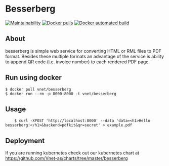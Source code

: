 # Besserberg

[![Maintainability](https://api.codeclimate.com/v1/badges/73c4a345b51801c20a72/maintainability)](https://codeclimate.com/github/Vnet-as/besserberg/maintainability)
[![Docker pulls](https://img.shields.io/docker/pulls/vnet/besserberg.svg)](https://hub.docker.com/r/vnet/besserberg/)
[![Docker automated build](https://img.shields.io/docker/automated/vnet/besserberg.svg)](https://hub.docker.com/r/vnet/besserberg/)

## About

besserberg is simple web service for converting HTML or RML files to PDF format. Besides these multiple formats an advantage of the service is ability to append QR code (i.e. invoice number) to each rendered PDF page.

## Run using docker

```shell
$ docker pull vnet/besserberg
$ docker run --rm -p 8000:8000 -t vnet/besserberg
```

## Usage

```shell
    $ curl -XPOST 'http://localhost:8000' --data 'data=<h1>Hello besserberg!</h1>&backend=pdfkit&qr=secret' > example.pdf
```

## Deployment

If you are running kubernetes check out our kubernetes chart at https://github.com/Vnet-as/charts/tree/master/besserberg
